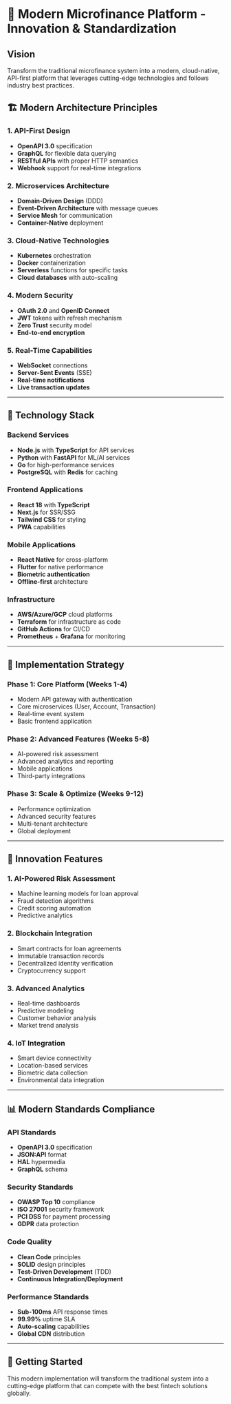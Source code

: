 # 🚀 Modern Microfinance Platform - Innovation & Standardization

## Vision
Transform the traditional microfinance system into a modern, cloud-native, API-first platform that leverages cutting-edge technologies and follows industry best practices.

## 🏗️ **Modern Architecture Principles**

### **1. API-First Design**
- **OpenAPI 3.0** specification
- **GraphQL** for flexible data querying
- **RESTful APIs** with proper HTTP semantics
- **Webhook** support for real-time integrations

### **2. Microservices Architecture**
- **Domain-Driven Design** (DDD)
- **Event-Driven Architecture** with message queues
- **Service Mesh** for communication
- **Container-Native** deployment

### **3. Cloud-Native Technologies**
- **Kubernetes** orchestration
- **Docker** containerization
- **Serverless** functions for specific tasks
- **Cloud databases** with auto-scaling

### **4. Modern Security**
- **OAuth 2.0** and **OpenID Connect**
- **JWT** tokens with refresh mechanism
- **Zero Trust** security model
- **End-to-end encryption**

### **5. Real-Time Capabilities**
- **WebSocket** connections
- **Server-Sent Events** (SSE)
- **Real-time notifications**
- **Live transaction updates**

---

## 🎯 **Technology Stack**

### **Backend Services**
- **Node.js** with **TypeScript** for API services
- **Python** with **FastAPI** for ML/AI services
- **Go** for high-performance services
- **PostgreSQL** with **Redis** for caching

### **Frontend Applications**
- **React 18** with **TypeScript**
- **Next.js** for SSR/SSG
- **Tailwind CSS** for styling
- **PWA** capabilities

### **Mobile Applications**
- **React Native** for cross-platform
- **Flutter** for native performance
- **Biometric authentication**
- **Offline-first** architecture

### **Infrastructure**
- **AWS/Azure/GCP** cloud platforms
- **Terraform** for infrastructure as code
- **GitHub Actions** for CI/CD
- **Prometheus** + **Grafana** for monitoring

---

## 🔧 **Implementation Strategy**

### **Phase 1: Core Platform (Weeks 1-4)**
- Modern API gateway with authentication
- Core microservices (User, Account, Transaction)
- Real-time event system
- Basic frontend application

### **Phase 2: Advanced Features (Weeks 5-8)**
- AI-powered risk assessment
- Advanced analytics and reporting
- Mobile applications
- Third-party integrations

### **Phase 3: Scale & Optimize (Weeks 9-12)**
- Performance optimization
- Advanced security features
- Multi-tenant architecture
- Global deployment

---

## 🌟 **Innovation Features**

### **1. AI-Powered Risk Assessment**
- Machine learning models for loan approval
- Fraud detection algorithms
- Credit scoring automation
- Predictive analytics

### **2. Blockchain Integration**
- Smart contracts for loan agreements
- Immutable transaction records
- Decentralized identity verification
- Cryptocurrency support

### **3. Advanced Analytics**
- Real-time dashboards
- Predictive modeling
- Customer behavior analysis
- Market trend analysis

### **4. IoT Integration**
- Smart device connectivity
- Location-based services
- Biometric data collection
- Environmental data integration

---

## 📊 **Modern Standards Compliance**

### **API Standards**
- **OpenAPI 3.0** specification
- **JSON:API** format
- **HAL** hypermedia
- **GraphQL** schema

### **Security Standards**
- **OWASP Top 10** compliance
- **ISO 27001** security framework
- **PCI DSS** for payment processing
- **GDPR** data protection

### **Code Quality**
- **Clean Code** principles
- **SOLID** design principles
- **Test-Driven Development** (TDD)
- **Continuous Integration/Deployment**

### **Performance Standards**
- **Sub-100ms** API response times
- **99.99%** uptime SLA
- **Auto-scaling** capabilities
- **Global CDN** distribution

---

## 🚀 **Getting Started**

This modern implementation will transform the traditional system into a cutting-edge platform that can compete with the best fintech solutions globally.
